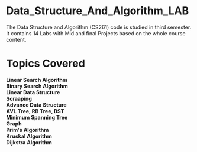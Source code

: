# Data_Structure_And_Algorithm_LAB
The Data Structure and Algorithm (CS261) code is studied in third semester. It contains 14 Labs with Mid and final Projects based on the whole course content.<br>
<h1>Topics Covered</h1>
<b> Linear Search Algorithm</b><br>
<b> Binary Search Algorithm</b><br>
<b> Linear Data Structure</b><br>
<b> Scraaping </b><br>
<b> Advance Data Structure</b><br>
<b> AVL Tree, RB Tree, BST</b><br>
<b> Minimum Spanning Tree</b><br>
<b> Graph</b><br>
<b> Prim's Algorithm</b><br>
<b> Kruskal Algorithm</b><br>
<b> Dijkstra Algorithm</b><br>
